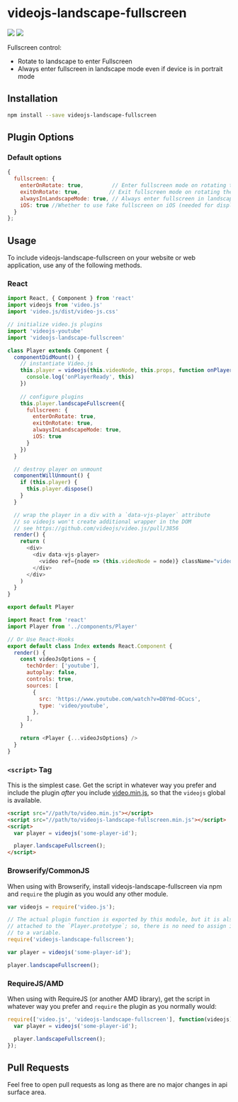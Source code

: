 # videojs-landscape-fullscreen

[![](https://data.jsdelivr.com/v1/package/npm/videojs-landscape-fullscreen/badge)](https://www.jsdelivr.com/package/npm/videojs-landscape-fullscreen)
[![](https://img.shields.io/npm/dm/videojs-landscape-fullscreen?color=darkgreen&label=npm%20&style=flat-square)](https://www.npmjs.com/package/videojs-landscape-fullscreen)

Fullscreen control:

- Rotate to landscape to enter Fullscreen
- Always enter fullscreen in landscape mode even if device is in portrait mode

## Installation

```sh
npm install --save videojs-landscape-fullscreen
```

## Plugin Options

### Default options

```js
{
  fullscreen: {
    enterOnRotate: true,         // Enter fullscreen mode on rotating the device in landscape
    exitOnRotate: true,         // Exit fullscreen mode on rotating the device in portrait
    alwaysInLandscapeMode: true, // Always enter fullscreen in landscape mode even when device is in portrait mode (works on chromium, firefox, and ie >= 11)
    iOS: true //Whether to use fake fullscreen on iOS (needed for displaying player controls instead of system controls)
  }
};
```

## Usage

To include videojs-landscape-fullscreen on your website or web application, use any of the following methods.

### React

```js
import React, { Component } from 'react'
import videojs from 'video.js'
import 'video.js/dist/video-js.css'

// initialize video.js plugins
import 'videojs-youtube'
import 'videojs-landscape-fullscreen'

class Player extends Component {
  componentDidMount() {
    // instantiate Video.js
    this.player = videojs(this.videoNode, this.props, function onPlayerReady() {
      console.log('onPlayerReady', this)
    })
    
    // configure plugins
    this.player.landscapeFullscreen({
      fullscreen: {
        enterOnRotate: true,
        exitOnRotate: true,
        alwaysInLandscapeMode: true,
        iOS: true
      }
    })
  }

  // destroy player on unmount
  componentWillUnmount() {
    if (this.player) {
      this.player.dispose()
    }
  }

  // wrap the player in a div with a `data-vjs-player` attribute
  // so videojs won't create additional wrapper in the DOM
  // see https://github.com/videojs/video.js/pull/3856
  render() {
    return (
      <div>
        <div data-vjs-player>
          <video ref={node => (this.videoNode = node)} className="video-js" />
        </div>
      </div>
    )
  }
}

export default Player
```

```js
import React from 'react'
import Player from '../components/Player'

// Or Use React-Hooks
export default class Index extends React.Component {
  render() {
    const videoJsOptions = {
      techOrder: ['youtube'],
      autoplay: false,
      controls: true,
      sources: [
        {
          src: 'https://www.youtube.com/watch?v=D8Ymd-OCucs',
          type: 'video/youtube',
        },
      ],
    }

    return <Player {...videoJsOptions} />
  }
}
```

### `<script>` Tag

This is the simplest case. Get the script in whatever way you prefer and include the plugin _after_ you include [video.min.js](https://www.jsdelivr.com/package/npm/video.js?path=dist), so that the `videojs` global is available.

```html
<script src="//path/to/video.min.js"></script>
<script src="//path/to/videojs-landscape-fullscreen.min.js"></script>
<script>
  var player = videojs('some-player-id');

  player.landscapeFullscreen();
</script>
```

### Browserify/CommonJS

When using with Browserify, install videojs-landscape-fullscreen via npm and `require` the plugin as you would any other module.

```js
var videojs = require('video.js');

// The actual plugin function is exported by this module, but it is also
// attached to the `Player.prototype`; so, there is no need to assign it
// to a variable.
require('videojs-landscape-fullscreen');

var player = videojs('some-player-id');

player.landscapeFullscreen();
```

### RequireJS/AMD

When using with RequireJS (or another AMD library), get the script in whatever way you prefer and `require` the plugin as you normally would:

```js
require(['video.js', 'videojs-landscape-fullscreen'], function(videojs) {
  var player = videojs('some-player-id');

  player.landscapeFullscreen();
});
```

## Pull Requests

Feel free to open pull requests as long as there are no major changes in api surface area.




